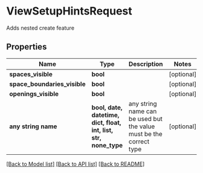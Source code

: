 # ViewSetupHintsRequest

Adds nested create feature

## Properties
Name | Type | Description | Notes
------------ | ------------- | ------------- | -------------
**spaces_visible** | **bool** |  | [optional] 
**space_boundaries_visible** | **bool** |  | [optional] 
**openings_visible** | **bool** |  | [optional] 
**any string name** | **bool, date, datetime, dict, float, int, list, str, none_type** | any string name can be used but the value must be the correct type | [optional]

[[Back to Model list]](../README.md#documentation-for-models) [[Back to API list]](../README.md#documentation-for-api-endpoints) [[Back to README]](../README.md)


